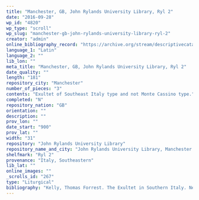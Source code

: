 ```yaml
---
title: "Manchester, GB, John Rylands University Library, Ryl 2"
date: "2016-09-28"
wp_id: "4820"
wp_type: "scroll"
wp_slug: "manchester-gb-john-rylands-university-library-ryl-2"
creator: "admin"
online_bibliography_record: "https://archive.org/stream/descriptivecatal01johnuoft#page/5/mode/1up"
language_1: "Latin"
language_2: ""
lib_lon: ""
meta_title: "Manchester, GB, John Rylands University Library, Ryl 2"
date_quality: ""
length: "181"
repository_city: "Manchester"
number_of_pieces: "3"
contents: "Exultet of Southeast Italy type and not Monte Cassino type."
completed: "N"
repository_nation: "GB"
orientation: ""
description: ""
prov_lon: ""
date_start: "900"
prov_lat: ""
width: "31"
repository: "John Rylands University Library"
repository_name_and_city: "John Rylands University Library, Manchester GB"
shelfmark: "Ryl 2"
provenance: "Italy, Southeastern"
lib_lat: ""
online_images: ""
_scrolls_id: "267"
type: "Liturgical"
bibliography: "Kelly, Thomas Forrest. The Exultet in Southern Italy. New York: Oxford University Press, 1996."
---
```



